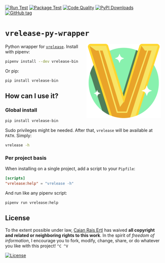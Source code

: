 [![Run Test][gh-run-t-shield]][gh-run-t-url]
[![Package Test][gh-pkg-t-shield]][gh-pkg-t-url]
[![Code Quality][lgtm-shield]][lgtm-url]
[![PyPI Downloads][pypi-shield]][pypi-url]
[![GitHub tag][tag-shield]][tag-url]

[gh-run-t-shield]: https://img.shields.io/github/workflow/status/vrelease/vrelease-py/run-test?label=run%20test&logo=github&style=flat-square
[gh-run-t-url]: https://github.com/vrelease/vrelease-py/actions/workflows/run-test.yml

[gh-pkg-t-shield]: https://img.shields.io/github/workflow/status/vrelease/vrelease-py/pkg-test?label=package%20test&logo=github&style=flat-square
[gh-pkg-t-url]: https://github.com/vrelease/vrelease-py/actions/workflows/pkg-test.yml

[lgtm-shield]: https://img.shields.io/lgtm/grade/python/g/vrelease/vrelease-py.svg?logo=lgtm&style=flat-square
[lgtm-url]: https://lgtm.com/projects/g/vrelease/vrelease-py/context:python

[pypi-shield]: https://img.shields.io/pypi/dm/vrelease-bin?logo=python&logoColor=fff&style=flat-square
[pypi-url]: https://pypi.org/project/vrelease-bin

[tag-shield]: https://img.shields.io/github/tag/vrelease/vrelease-py.svg?logo=git&logoColor=FFF&style=flat-square
[tag-url]: https://github.com/vrelease/vrelease-py/releases


# `vrelease-py-wrapper`

<img src="icon.svg" height="240px" align="right"/>

Python wrapper for [`vrelease`][vrelease]. Install with pipenv:

```sh
pipenv install --dev vrelease-bin
```

Or pip:

```sh
pip install vrelease-bin
```

[vrelease]: https://github.com/vrelease/vrelease


## How can I use it?

### Global install

```sh
pip install vrelease-bin
```

Sudo privileges might be needed. After that, `vrelease` will be available at
`PATH`. Simply:

```sh
vrelease -h
```

### Per project basis

When installing on a single project, add a script to your `Pipfile`:

```toml
[scripts]
"vrelease:help" = "vrelease -h"
```

And run like any pipenv script:

```sh
pipenv run vrelease:help
```


## License

To the extent possible under law, [Caian Rais Ertl][me] has waived __all
copyright and related or neighboring rights to this work__. In the spirit of
_freedom of information_, I encourage you to fork, modify, change, share, or do
whatever you like with this project! `^C ^V`

[![License][cc-shield]][cc-url]

[me]: https://github.com/caiertl
[cc-shield]: https://forthebadge.com/images/badges/cc-0.svg
[cc-url]: http://creativecommons.org/publicdomain/zero/1.0
